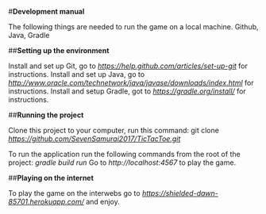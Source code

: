 #**Development manual**

The following things are needed to run the game on a local machine.
	Github, Java, Gradle

##**Setting up the environment**

Install and set up Git, go to *https://help.github.com/articles/set-up-git* for instructions.
Install and set up Java, go to *http://www.oracle.com/technetwork/java/javase/downloads/index.html* for instructions.
Install and setup Gradle, got to *https://gradle.org/install/* for instructions.

##**Running the project**

Clone this project to your computer, run this command:
git clone *https://github.com/SevenSamurai2017/TicTacToe.git*

To run the application run the following commands from the root of the project:
*gradle build run*
Go to *http://localhost:4567* to play the game.

##**Playing on the internet**

To play the game on the interwebs go to *https://shielded-dawn-85701.herokuapp.com/* and enjoy.